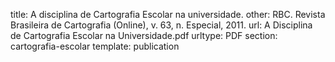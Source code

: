 title: A disciplina de Cartografia Escolar na universidade.
other: RBC. Revista Brasileira de Cartografia (Online), v. 63, n. Especial, 2011.
url: A Disciplina de Cartografia Escolar na Universidade.pdf
urltype: PDF
section: cartografia-escolar
template: publication

